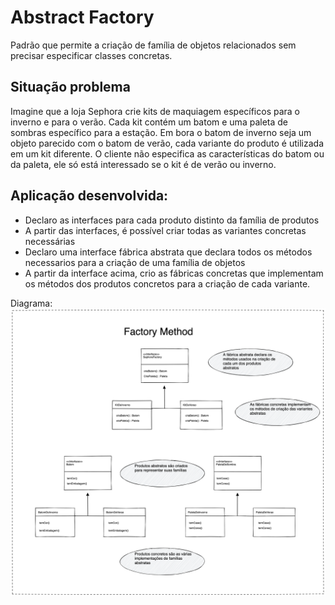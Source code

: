 # Abstract Factory
Padrão que permite a criação de família de objetos relacionados sem precisar especificar classes concretas.

## Situação problema
Imagine que a loja Sephora crie kits de maquiagem específicos para o inverno e para o verão. Cada kit contém um batom e uma paleta de sombras específico para a estação. Em bora o batom de inverno seja um objeto parecido com o batom de verão, cada variante do produto é utilizada em um kit diferente. O cliente não especifica as características do batom ou da paleta, ele só está interessado se o kit é de verão ou inverno.

## Aplicação desenvolvida:
- Declaro as interfaces para cada produto distinto da família de produtos
- A partir das interfaces, é possível criar todas as variantes concretas necessárias
- Declaro uma interface fábrica abstrata que declara todos os métodos necessarios para a criação de uma família de objetos
- A partir da interface acima, crio as fábricas concretas que implementam os métodos dos produtos concretos para a criação de cada variante. 


Diagrama:
![diagrama do abstract factory](/Fixtures/img/abstractfactory.png "Diagrama do Abstract Factory")